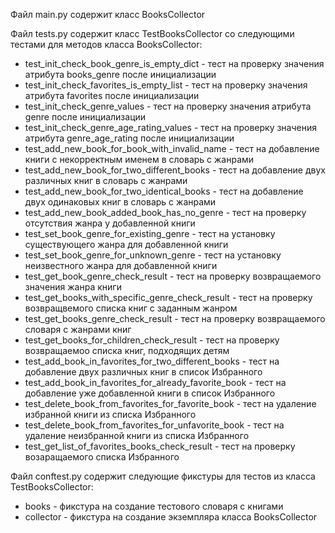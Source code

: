 Файл main.py содержит класс BooksCollector

Файл tests.py содержит класс TestBooksCollector со следующими тестами для методов класса BooksCollector: 
- test_init_check_book_genre_is_empty_dict - тест на проверку значения атрибута books_genre после инициализации
- test_init_check_favorites_is_empty_list - тест на проверку значения атрибута favorites после инициализации
- test_init_check_genre_values - тест на проверку значения атрибута genre после инициализации
- test_init_check_genre_age_rating_values - тест на проверку значения атрибута genre_age_rating после инициализации
- test_add_new_book_for_book_with_invalid_name - тест на добавление книги с некорректным именем в словарь с жанрами
- test_add_new_book_for_two_different_books - тест на добавление двух различных книг в словарь с жанрами
- test_add_new_book_for_two_identical_books - тест на добавление двух одинаковых книг в словарь с жанрами
- test_add_new_book_added_book_has_no_genre - тест на проверку отсутствия жанра у добавленной книги
- test_set_book_genre_for_existing_genre - тест на установку существующего жанра для добавленной книги
- test_set_book_genre_for_unknown_genre - тест на установку неизвестного жанра для добавленной книги
- test_get_book_genre_check_result - тест на проверку возвращаемого значения жанра книги
- test_get_books_with_specific_genre_check_result - тест на проверку возвращвемого списка книг с заданным жанром
- test_get_books_genre_check_result - тест на проверку возвращаемого словаря с жанрами книг
- test_get_books_for_children_check_result - тест на проверку возвращаемоо списка книг, подходящих детям
- test_add_book_in_favorites_for_two_different_books - тест на добавление двух различных книг в список Избранного
- test_add_book_in_favorites_for_already_favorite_book - тест на добавление уже добавленной книги в список Избранного
- test_delete_book_from_favorites_for_favorite_book - тест на удаление избранной книги из списка Избранного
- test_delete_book_from_favorites_for_unfavorite_book - тест на удаление неизбранной книги из списка Избранного
- test_get_list_of_favorites_books_check_result - тест на проверку возаращаемого списка Избранного

Файл conftest.py содержит следующие фикстуры для тестов из класса TestBooksCollector:
- books - фикстура на создание тестового словаря с книгами
- collector - фикстура на создание экземпляра класса BooksCollector
